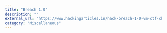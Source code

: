 ```yaml
---
title: "Breach 1.0"
description: ""
external_url: "https://www.hackingarticles.in/hack-breach-1-0-vm-ctf-challenges/"
category: "Miscellaneous"
---
```

